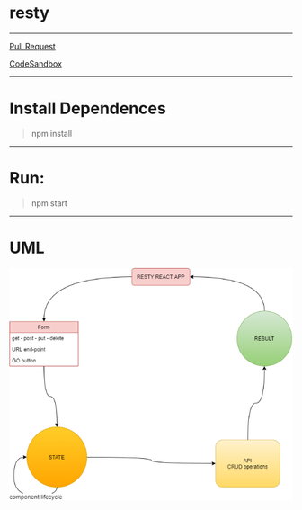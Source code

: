# resty

---
[Pull Request](https://github.com/ibrahemomari/resty/pull/1)

[CodeSandbox](https://codesandbox.io/s/funny-night-fbexd?file=/src/App.js)

---
Install Dependences
===
>npm install

---
Run:
===
>npm start
---
UML
==
![](restyDigram.png)
